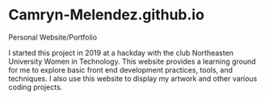 # Camryn-Melendez.github.io
Personal Website/Portfolio 

I started this project in 2019 at a hackday with the club Northeasten University Women in Technology. This website provides a learning ground for me to explore basic front end development practices, tools, and techniques. I also use this website to display my artwork and other various coding projects. 
